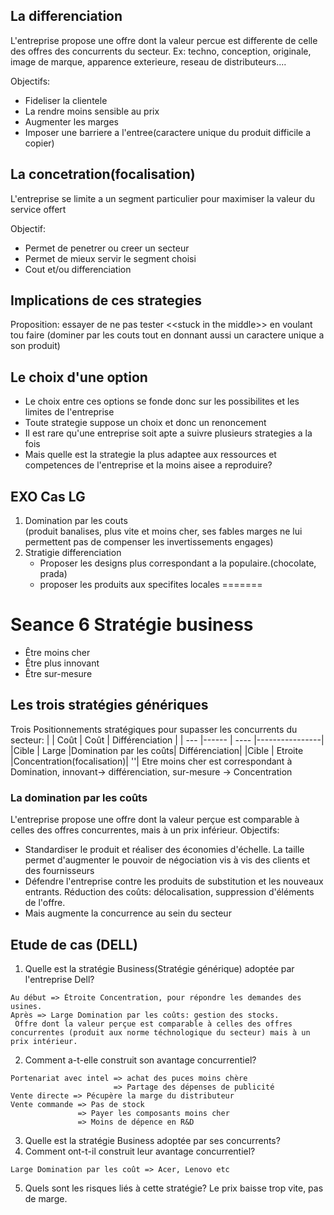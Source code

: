 ## La differenciation
L'entreprise propose une offre dont la valeur percue est differente de celle des offres des concurrents du secteur.
Ex: techno, conception, originale, image de marque, apparence exterieure, reseau de distributeurs....

Objectifs:
- Fideliser la clientele
- La rendre moins sensible au prix
- Augmenter les marges
- Imposer une barriere a l'entree(caractere unique du produit difficile a copier)

## La concetration(focalisation)
L'entreprise se limite a un segment particulier pour maximiser la valeur du service offert

Objectif:
- Permet de penetrer ou creer un secteur
- Permet de mieux servir le segment choisi
- Cout et/ou differenciation

## Implications de ces strategies
Proposition: essayer de ne pas tester <\<stuck in the middle>> en voulant tou faire (dominer par les couts tout en donnant aussi un caractere unique a son produit)

## Le choix d'une option
- Le choix entre ces options se fonde donc sur les possibilites et les limites de l'entreprise
- Toute strategie suppose un choix et donc un renoncement
- Il est rare qu'une entreprise soit apte a suivre plusieurs strategies a la fois
- Mais quelle est la strategie la plus adaptee aux ressources et competences de l'entreprise et la moins aisee a reproduire?



## EXO Cas LG
1. Domination par les couts   <br/>
   (produit banalises, plus vite et moins cher, ses fables marges ne lui permettent pas de compenser les invertissements engages)
2. Stratigie differenciation
    - Proposer les designs plus correspondant a la populaire.(chocolate, prada)
    - proposer les produits aux specifites locales
=======
# Seance 6 Stratégie business
- Être moins cher
- Être plus innovant
- Être sur-mesure
## Les trois stratégies génériques
Trois Positionnements stratégiques pour supasser les concurrents du secteur:
|      | Coût    | Coût | Différenciation |
| ---  |------   | ---- |----------------|
|Cible | Large   |Domination par les coûts| Différenciation|
|Cible | Etroite |Concentration(focalisation)| ''|
Etre moins cher est correspondant à Domination, innovant-> différenciation, sur-mesure -> Concentration

### La domination par les coûts
L'entreprise propose une offre dont la valeur perçue est comparable à celles des offres concurrentes, mais à un prix inférieur.
Objectifs:
- Standardiser le produit et réaliser des économies d'échelle. La taille permet d'augmenter le pouvoir de négociation vis à vis des clients et des fournisseurs
- Défendre l'entreprise contre les produits de substitution et les nouveaux entrants. Réduction des coûts: délocalisation, suppression d'éléments de l'offre.
- Mais augmente la concurrence au sein du secteur

## Etude de cas (DELL)
1. Quelle est la stratégie Business(Stratégie générique) adoptée par l'entreprise Dell?
```
Au début => Étroite Concentration, pour répondre les demandes des usines.
Après => Large Domination par les coûts: gestion des stocks.
 Offre dont la valeur perçue est comparable à celles des offres concurrentes (produit aux norme téchnologique du secteur) mais à un prix intérieur.
```
2. Comment a-t-elle construit son avantage concurrentiel?
```
Portenariat avec intel => achat des puces moins chère
                       => Partage des dépenses de publicité
Vente directe => Pécupère la marge du distributeur
Vente commande => Pas de stock
               => Payer les composants moins cher
               => Moins de dépence en R&D
```
3. Quelle est la stratégie Business adoptée par ses concurrents?
4. Comment ont-t-il construit leur avantage concurrentiel?
```
Large Domination par les coût => Acer, Lenovo etc

```
5. Quels sont les risques liés à cette stratégie?
Le prix baisse trop vite, pas de marge.

